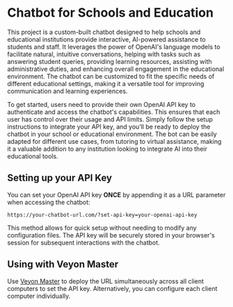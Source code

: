 # Chatbot for Schools and Education

This project is a custom-built chatbot designed to help schools and educational institutions provide interactive, AI-powered assistance to students and staff. It leverages the power of OpenAI's language models to facilitate natural, intuitive conversations, helping with tasks such as answering student queries, providing learning resources, assisting with administrative duties, and enhancing overall engagement in the educational environment. The chatbot can be customized to fit the specific needs of different educational settings, making it a versatile tool for improving communication and learning experiences.

To get started, users need to provide their own OpenAI API key to authenticate and access the chatbot's capabilities. This ensures that each user has control over their usage and API limits. Simply follow the setup instructions to integrate your API key, and you’ll be ready to deploy the chatbot in your school or educational environment. The bot can be easily adapted for different use cases, from tutoring to virtual assistance, making it a valuable addition to any institution looking to integrate AI into their educational tools.

## Setting up your API Key

You can set your OpenAI API key **ONCE** by appending it as a URL parameter when accessing the chatbot:

```
https://your-chatbot-url.com/?set-api-key=your-openai-api-key
```

This method allows for quick setup without needing to modify any configuration files. The API key will be securely stored in your browser's session for subsequent interactions with the chatbot.

## Using with Veyon Master

Use [Veyon Master](https://veyon.io/en/) to deploy the URL simultaneously across all client computers to set the API key. Alternatively, you can configure each client computer individually.
